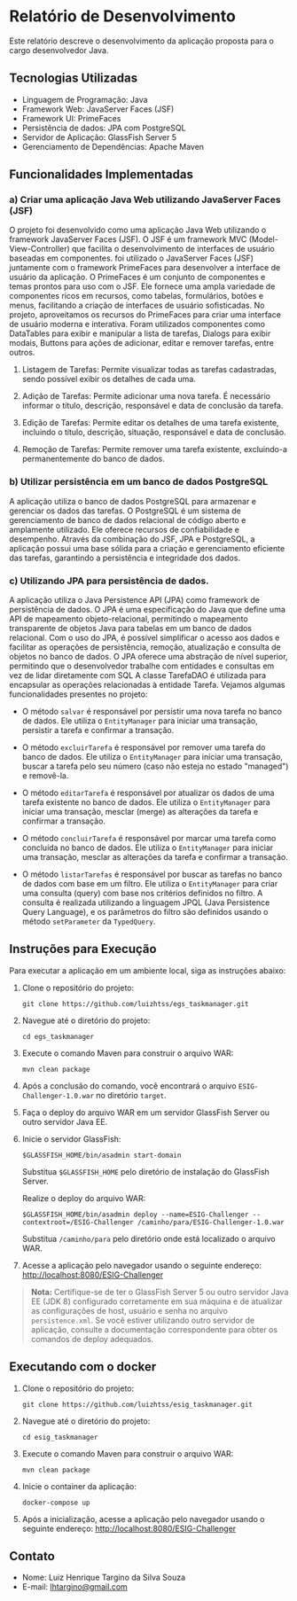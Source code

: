 # Relatório de Desenvolvimento

Este relatório descreve o desenvolvimento da aplicação proposta para o cargo  desenvolvedor Java.

## Tecnologias Utilizadas

- Linguagem de Programação: Java
- Framework Web: JavaServer Faces (JSF)
- Framework UI: PrimeFaces
- Persistência de dados: JPA com PostgreSQL
- Servidor de Aplicação: GlassFish Server 5
- Gerenciamento de Dependências: Apache Maven

## Funcionalidades Implementadas

### a) Criar uma aplicação Java Web utilizando JavaServer Faces (JSF)

O projeto foi desenvolvido como uma aplicação Java Web utilizando o framework JavaServer Faces (JSF). O JSF é um framework MVC (Model-View-Controller) que facilita o desenvolvimento de interfaces de usuário baseadas em componentes.
foi utilizado o JavaServer Faces (JSF) juntamente com o framework PrimeFaces para desenvolver a interface de usuário da aplicação.
O PrimeFaces é um conjunto de componentes e temas prontos para uso com o JSF. Ele fornece uma ampla variedade de componentes ricos em recursos, como tabelas, formulários, botões e menus, facilitando a criação de interfaces de usuário sofisticadas.
No projeto, aproveitamos os recursos do PrimeFaces para criar uma interface de usuário moderna e interativa. Foram utilizados componentes como DataTables para exibir e manipular a lista de tarefas, Dialogs para exibir modais, Buttons para ações de adicionar, editar e remover tarefas, entre outros.

1. Listagem de Tarefas: Permite visualizar todas as tarefas cadastradas, sendo possível exibir os detalhes de cada uma.

2. Adição de Tarefas: Permite adicionar uma nova tarefa. É necessário informar o título, descrição, responsável e data de conclusão da tarefa.

3. Edição de Tarefas: Permite editar os detalhes de uma tarefa existente, incluindo o título, descrição, situação, responsável e data de conclusão.

4. Remoção de Tarefas: Permite remover uma tarefa existente, excluindo-a permanentemente do banco de dados.

### b) Utilizar persistência em um banco de dados PostgreSQL
A aplicação utiliza o banco de dados PostgreSQL para armazenar e gerenciar os dados das tarefas. O PostgreSQL é um sistema de gerenciamento de banco de dados relacional de código aberto e amplamente utilizado. Ele oferece recursos de confiabilidade e desempenho. Através da combinação do JSF, JPA e PostgreSQL, a aplicação possui uma base sólida para a criação e gerenciamento eficiente das tarefas, garantindo a persistência e integridade dos dados.

### c) Utilizando JPA para persistência de dados.
A aplicação utiliza o Java Persistence API (JPA) como framework de persistência de dados. O JPA é uma especificação do Java que define uma API de mapeamento objeto-relacional, permitindo o mapeamento transparente de objetos Java para tabelas em um banco de dados relacional. Com o uso do JPA, é possível simplificar o acesso aos dados e facilitar as operações de persistência, remoção, atualização e consulta de objetos no banco de dados. O JPA oferece uma abstração de nível superior, permitindo que o desenvolvedor trabalhe com entidades e consultas em vez de lidar diretamente com SQL
A classe TarefaDAO é utilizada para encapsular as operações relacionadas à entidade Tarefa. Vejamos algumas funcionalidades presentes no projeto:

- O método `salvar` é responsável por persistir uma nova tarefa no banco de dados. Ele utiliza o `EntityManager` para iniciar uma transação, persistir a tarefa e confirmar a transação.

- O método `excluirTarefa` é responsável por remover uma tarefa do banco de dados. Ele utiliza o `EntityManager` para iniciar uma transação, buscar a tarefa pelo seu número (caso não esteja no estado "managed") e removê-la.

- O método `editarTarefa` é responsável por atualizar os dados de uma tarefa existente no banco de dados. Ele utiliza o `EntityManager` para iniciar uma transação, mesclar (merge) as alterações da tarefa e confirmar a transação.

- O método `concluirTarefa` é responsável por marcar uma tarefa como concluída no banco de dados. Ele utiliza o `EntityManager` para iniciar uma transação, mesclar as alterações da tarefa e confirmar a transação.

- O método `listarTarefas` é responsável por buscar as tarefas no banco de dados com base em um filtro. Ele utiliza o `EntityManager` para criar uma consulta (query) com base nos critérios definidos no filtro. A consulta é realizada utilizando a linguagem JPQL (Java Persistence Query Language), e os parâmetros do filtro são definidos usando o método `setParameter` da `TypedQuery`.

## Instruções para Execução

Para executar a aplicação em um ambiente local, siga as instruções abaixo:

1. Clone o repositório do projeto:

   ```
   git clone https://github.com/luizhtss/egs_taskmanager.git
   ```

2. Navegue até o diretório do projeto:

   ```
   cd egs_taskmanager
   ```

3. Execute o comando Maven para construir o arquivo WAR:

   ```
   mvn clean package
   ```

4. Após a conclusão do comando, você encontrará o arquivo `ESIG-Challenger-1.0.war` no diretório `target`.

5. Faça o deploy do arquivo WAR em um servidor GlassFish Server ou outro servidor Java EE.

6. Inicie o servidor GlassFish:

   ```
   $GLASSFISH_HOME/bin/asadmin start-domain
   ```

   Substitua `$GLASSFISH_HOME` pelo diretório de instalação do GlassFish Server.

   Realize o deploy do arquivo WAR:

   ```
   $GLASSFISH_HOME/bin/asadmin deploy --name=ESIG-Challenger --contextroot=/ESIG-Challenger /caminho/para/ESIG-Challenger-1.0.war
   ```

   Substitua `/caminho/para` pelo diretório onde está localizado o arquivo WAR.

6. Acesse a aplicação pelo navegador usando o seguinte endereço: [http://localhost:8080/ESIG-Challenger](http://localhost:8080/ESIG-Challenger)

> **Nota:** Certifique-se de ter o GlassFish Server 5 ou outro servidor Java EE (JDK 8) configurado corretamente em sua máquina e de atualizar as configurações de host, usuário e senha no arquivo `persistence.xml`.
Se você estiver utilizando outro servidor de aplicação, consulte a documentação correspondente para obter os comandos de deploy adequados.

## Executando com o docker

1. Clone o repositório do projeto:

   ```
   git clone https://github.com/luizhtss/esig_taskmanager.git
   ```

2. Navegue até o diretório do projeto:

   ```
   cd esig_taskmanager
   ```

3. Execute o comando Maven para construir o arquivo WAR:

   ```
   mvn clean package
   ```

4. Inicie o container da aplicação:

   ```
   docker-compose up
   ```
5. Após a inicialização, acesse a aplicação pelo navegador usando o seguinte endereço: [http://localhost:8080/ESIG-Challenger](http://localhost:8080/ESIG-Challenger)

## Contato

- Nome: Luiz Henrique Targino da Silva Souza
- E-mail: lhtargino@gmail.com
